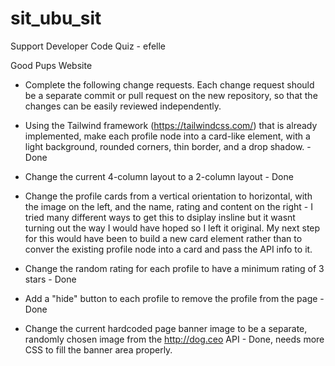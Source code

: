# sit_ubu_sit

Support Developer Code Quiz - efelle

Good Pups Website

- Complete the following change requests. Each change request should be a separate commit or pull request on the new repository, so that the changes can be easily reviewed independently.

- Using the Tailwind framework (https://tailwindcss.com/) that is already implemented, make each profile node into a card-like element, with a light background, rounded corners, thin border, and a drop shadow. - Done

- Change the current 4-column layout to a 2-column layout - Done

- Change the profile cards from a vertical orientation to horizontal, with the image on the left, and the name, rating and content on the right - I tried many different ways to get this to dsiplay insline but it wasnt turning out the way I would have hoped so I left it original. My next step for this would have been to build a new card element rather than to conver the existing profile node into a card and pass the API info to it.

- Change the random rating for each profile to have a minimum rating of 3 stars - Done

- Add a "hide" button to each profile to remove the profile from the page - Done

- Change the current hardcoded page banner image to be a separate, randomly chosen image from the http://dog.ceo API - Done, needs more CSS to fill the banner area properly.
